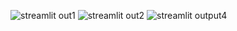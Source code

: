![streamlit out1](https://github.com/user-attachments/assets/de8ed900-82a3-4327-9bc0-14f83661abe6)
![streamlit out2](https://github.com/user-attachments/assets/d776c64e-27b3-456a-bebf-52583dd8d7db)
![streamlit output4](https://github.com/user-attachments/assets/e6e43fa4-3ad5-4b4b-841d-6f8a6a88d2ab)
